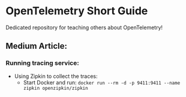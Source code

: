# OpenTelemetry Short Guide

Dedicated repository for teaching others about OpenTelemetry!

## Medium Article: 

### Running tracing service:

* Using Zipkin to collect the traces:
  * Start Docker and run: `docker run --rm -d -p 9411:9411 --name zipkin openzipkin/zipkin`
